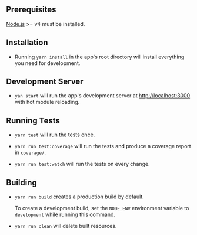 ## Prerequisites

[Node.js](http://nodejs.org/) >= v4 must be installed.

## Installation

- Running `yarn install` in the app's root directory will install everything you need for development.

## Development Server

- `yan start` will run the app's development server at [http://localhost:3000](http://localhost:3000) with hot module reloading.

## Running Tests

- `yarn test` will run the tests once.

- `yarn run test:coverage` will run the tests and produce a coverage report in `coverage/`.

- `yarn run test:watch` will run the tests on every change.

## Building

- `yarn run build` creates a production build by default.

   To create a development build, set the `NODE_ENV` environment variable to `development` while running this command.

- `yarn run clean` will delete built resources.
